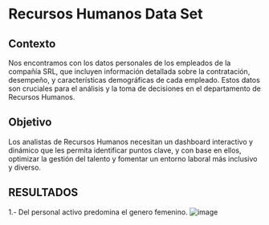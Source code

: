 # Recursos Humanos Data Set
## Contexto
Nos encontramos con los datos personales de los empleados de la compañía SRL, que 
incluyen información detallada sobre la contratación, desempeño, y características 
demográficas de cada empleado. Estos datos son cruciales para el análisis y la toma de 
decisiones en el departamento de Recursos Humanos.

## Objetivo
Los analistas de Recursos Humanos necesitan un dashboard interactivo y dinámico que les 
permita identificar puntos clave, y con base en ellos, optimizar la gestión del talento y 
fomentar un entorno laboral más inclusivo y diverso.

## RESULTADOS
1.- Del personal activo predomina el genero femenino.
![image](https://github.com/user-attachments/assets/1acda8c2-37bc-4312-9579-e735a8c3b6c3)
